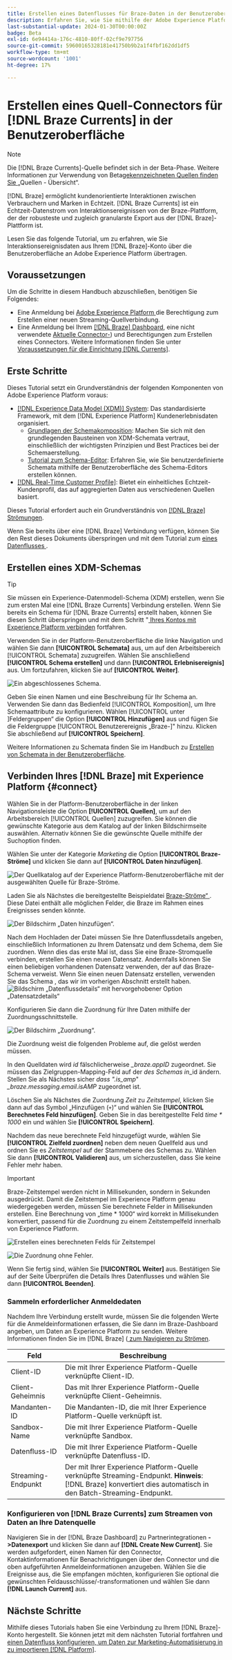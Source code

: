 ```yaml
---
title: Erstellen eines Datenflusses für Braze-Daten in der Benutzeroberfläche
description: Erfahren Sie, wie Sie mithilfe der Adobe Experience Platform-Benutzeroberfläche einen Datenfluss für Ihr Braze-Konto erstellen.
last-substantial-update: 2024-01-30T00:00:00Z
badge: Beta
exl-id: 6e94414a-176c-4810-80ff-02cf9e797756
source-git-commit: 59600165328181e41750b9b2a1f4fbf162dd1df5
workflow-type: tm+mt
source-wordcount: '1001'
ht-degree: 17%

---
```


# Erstellen eines Quell-Connectors für [!DNL Braze Currents] in der Benutzeroberfläche

>[!NOTE]
>
>Die [!DNL Braze Currents]-Quelle befindet sich in der Beta-Phase. Weitere Informationen zur Verwendung von Beta[gekennzeichneten Quellen finden Sie ](../../../../home.md#terms-and-conditions) „Quellen - Übersicht“.

[!DNL Braze] ermöglicht kundenorientierte Interaktionen zwischen Verbrauchern und Marken in Echtzeit. [!DNL Braze Currents] ist ein Echtzeit-Datenstrom von Interaktionsereignissen von der Braze-Plattform, der der robusteste und zugleich granularste Export aus der [!DNL Braze]-Plattform ist.

Lesen Sie das folgende Tutorial, um zu erfahren, wie Sie Interaktionsereignisdaten aus Ihrem [!DNL Braze]-Konto über die Benutzeroberfläche an Adobe Experience Platform übertragen.

## Voraussetzungen

Um die Schritte in diesem Handbuch abzuschließen, benötigen Sie Folgendes:

* Eine Anmeldung bei [Adobe Experience Platform ](https://platform.adobe.com) die Berechtigung zum Erstellen einer neuen Streaming-Quellverbindung.
* Eine Anmeldung bei Ihrem [[!DNL Braze] Dashboard](https://dashboard.braze.com/sign_in), eine nicht verwendete [Aktuelle Connector-](https://www.braze.com/docs/user_guide/data_and_analytics/braze_currents)) und Berechtigungen zum Erstellen eines Connectors. Weitere Informationen finden Sie unter [Voraussetzungen für die Einrichtung [!DNL Currents]](https://www.braze.com/docs/user_guide/data_and_analytics/braze_currents/setting_up_currents/#requirements).

## Erste Schritte

Dieses Tutorial setzt ein Grundverständnis der folgenden Komponenten von Adobe Experience Platform voraus:

* [[!DNL Experience Data Model (XDM)] System](../../../../../xdm/home.md): Das standardisierte Framework, mit dem [!DNL Experience Platform] Kundenerlebnisdaten organisiert.
   * [Grundlagen der Schemakomposition](../../../../../xdm/schema/composition.md): Machen Sie sich mit den grundlegenden Bausteinen von XDM-Schemata vertraut, einschließlich der wichtigsten Prinzipien und Best Practices bei der Schemaerstellung.
   * [Tutorial zum Schema-Editor](../../../../../xdm/tutorials/create-schema-ui.md): Erfahren Sie, wie Sie benutzerdefinierte Schemata mithilfe der Benutzeroberfläche des Schema-Editors erstellen können.
* [[!DNL Real-Time Customer Profile]](../../../../../profile/home.md): Bietet ein einheitliches Echtzeit-Kundenprofil, das auf aggregierten Daten aus verschiedenen Quellen basiert.

Dieses Tutorial erfordert auch ein Grundverständnis von [[!DNL Braze] Strömungen](https://www.braze.com/docs/user_guide/data_and_analytics/braze_currents).

Wenn Sie bereits über eine [!DNL Braze] Verbindung verfügen, können Sie den Rest dieses Dokuments überspringen und mit dem Tutorial zum [ eines Datenflusses ](../../dataflow/marketing-automation.md).

## Erstellen eines XDM-Schemas

>[!TIP]
>
>Sie müssen ein Experience-Datenmodell-Schema (XDM) erstellen, wenn Sie zum ersten Mal eine [!DNL Braze Currents] Verbindung erstellen. Wenn Sie bereits ein Schema für [!DNL Braze Currents] erstellt haben, können Sie diesen Schritt überspringen und mit dem Schritt &quot;[ Ihres Kontos mit Experience Platform verbinden](#connect) fortfahren.

Verwenden Sie in der Platform-Benutzeroberfläche die linke Navigation und wählen Sie dann **[!UICONTROL Schemata]** aus, um auf den Arbeitsbereich [!UICONTROL Schemata] zuzugreifen. Wählen Sie anschließend **[!UICONTROL Schema erstellen]** und dann **[!UICONTROL Erlebnisereignis]** aus. Um fortzufahren, klicken Sie auf **[!UICONTROL Weiter]**.

![Ein abgeschlossenes Schema.](../../../../images/tutorials/create/braze/schema.png)

Geben Sie einen Namen und eine Beschreibung für Ihr Schema an. Verwenden Sie dann das Bedienfeld [!UICONTROL Komposition], um Ihre Schemaattribute zu konfigurieren. Wählen [!UICONTROL  unter ]Feldergruppen“ die Option **[!UICONTROL Hinzufügen]** aus und fügen Sie die Feldergruppe [!UICONTROL Benutzerereignis „Braze-]&quot; hinzu. Klicken Sie abschließend auf **[!UICONTROL Speichern]**.

Weitere Informationen zu Schemata finden Sie im Handbuch zu [Erstellen von Schemata in der Benutzeroberfläche](../../../../../xdm/tutorials/create-schema-ui.md).

## Verbinden Ihres [!DNL Braze] mit Experience Platform {#connect}

Wählen Sie in der Platform-Benutzeroberfläche in der linken Navigationsleiste die Option **[!UICONTROL Quellen]**, um auf den Arbeitsbereich [!UICONTROL Quellen] zuzugreifen. Sie können die gewünschte Kategorie aus dem Katalog auf der linken Bildschirmseite auswählen. Alternativ können Sie die gewünschte Quelle mithilfe der Suchoption finden.

Wählen Sie unter der Kategorie *Marketing* die Option **[!UICONTROL Braze-Ströme]** und klicken Sie dann auf **[!UICONTROL Daten hinzufügen]**.

![Der Quellkatalog auf der Experience Platform-Benutzeroberfläche mit der ausgewählten Quelle für Braze-Ströme.](../../../../images/tutorials/create/braze/catalog.png)

Laden Sie als Nächstes die bereitgestellte Beispieldatei [Braze-Ströme“ ](https://github.com/Appboy/currents-examples/blob/master/sample-data/Adobe/adobe_examples.json). Diese Datei enthält alle möglichen Felder, die Braze im Rahmen eines Ereignisses senden könnte.

![Der Bildschirm „Daten hinzufügen“.](../../../../images/tutorials/create/braze/select-data.png)

Nach dem Hochladen der Datei müssen Sie Ihre Datenflussdetails angeben, einschließlich Informationen zu Ihrem Datensatz und dem Schema, dem Sie zuordnen.  Wenn dies das erste Mal ist, dass Sie eine Braze-Stromquelle verbinden, erstellen Sie einen neuen Datensatz.  Andernfalls können Sie einen beliebigen vorhandenen Datensatz verwenden, der auf das Braze-Schema verweist.  Wenn Sie einen neuen Datensatz erstellen, verwenden Sie das Schema , das wir im vorherigen Abschnitt erstellt haben.
![ Bildschirm „Datenflussdetails“ mit hervorgehobener Option „Datensatzdetails“](../../../../images/tutorials/create/braze/dataflow-detail.png)

Konfigurieren Sie dann die Zuordnung für Ihre Daten mithilfe der Zuordnungsschnittstelle.

![Der Bildschirm „Zuordnung“.](../../../../images/tutorials/create/braze/mapping_errors.png)

Die Zuordnung weist die folgenden Probleme auf, die gelöst werden müssen.

In den Quelldaten wird *id* fälschlicherweise *_braze.appID* zugeordnet. Sie müssen das Zielgruppen-Mapping-Feld auf der *des Schemas in*_id ändern. Stellen Sie als Nächstes sicher *dass &quot;.is_amp*&quot; *_braze.messaging.email.isAMP* zugeordnet ist.

Löschen Sie als Nächstes die Zuordnung *Zeit* zu *Zeitstempel*, klicken Sie dann auf das Symbol „Hinzufügen (`+`)“ und wählen Sie **[!UICONTROL Berechnetes Feld hinzufügen]**. Geben Sie in das bereitgestellte Feld *time \* 1000* ein und wählen Sie **[!UICONTROL Speichern]**.

Nachdem das neue berechnete Feld hinzugefügt wurde, wählen Sie **[!UICONTROL Zielfeld zuordnen]** neben dem neuen Quellfeld aus und ordnen Sie es *Zeitstempel* auf der Stammebene des Schemas zu. Wählen Sie dann **[!UICONTROL Validieren]** aus, um sicherzustellen, dass Sie keine Fehler mehr haben.

>[!IMPORTANT]
>
>Braze-Zeitstempel werden nicht in Millisekunden, sondern in Sekunden ausgedrückt. Damit die Zeitstempel im Experience Platform genau wiedergegeben werden, müssen Sie berechnete Felder in Millisekunden erstellen. Eine Berechnung von „time * 1000“ wird korrekt in Millisekunden konvertiert, passend für die Zuordnung zu einem Zeitstempelfeld innerhalb von Experience Platform.
>
>![Erstellen eines berechneten Felds für Zeitstempel ](../../../../images/tutorials/create/braze/create-calculated-field.png)

![Die Zuordnung ohne Fehler.](../../../../images/tutorials/create/braze/completed_mapping.png)

Wenn Sie fertig sind, wählen Sie **[!UICONTROL Weiter]** aus. Bestätigen Sie auf der Seite Überprüfen die Details Ihres Datenflusses und wählen Sie dann **[!UICONTROL Beenden]**.

### Sammeln erforderlicher Anmeldedaten

Nachdem Ihre Verbindung erstellt wurde, müssen Sie die folgenden Werte für die Anmeldeinformationen erfassen, die Sie dann im Braze-Dashboard angeben, um Daten an Experience Platform zu senden. Weitere Informationen finden Sie im [!DNL Braze] ([ zum Navigieren zu Strömen](https://www.braze.com/docs/user_guide/data_and_analytics/braze_currents/setting_up_currents/#step-2-navigate-to-currents).

| Feld | Beschreibung |
| --- | --- |
| Client-ID | Die mit Ihrer Experience Platform-Quelle verknüpfte Client-ID. |
| Client-Geheimnis | Das mit Ihrer Experience Platform-Quelle verknüpfte Client-Geheimnis. |
| Mandanten-ID | Die Mandanten-ID, die mit Ihrer Experience Platform-Quelle verknüpft ist. |
| Sandbox-Name | Die mit Ihrer Experience Platform-Quelle verknüpfte Sandbox. |
| Datenfluss-ID | Die mit Ihrer Experience Platform-Quelle verknüpfte Datenfluss-ID. |
| Streaming-Endpunkt | Der mit Ihrer Experience Platform-Quelle verknüpfte Streaming-Endpunkt. **Hinweis**: [!DNL Braze] konvertiert dies automatisch in den Batch-Streaming-Endpunkt. |

### Konfigurieren von [!DNL Braze Currents] zum Streamen von Daten an Ihre Datenquelle

Navigieren Sie in der [!DNL Braze Dashboard] zu Partnerintegrationen **->Datenexport** und klicken Sie dann auf **[!DNL Create New Current]**. Sie werden aufgefordert, einen Namen für den Connector, Kontaktinformationen für Benachrichtigungen über den Connector und die oben aufgeführten Anmeldeinformationen anzugeben. Wählen Sie die Ereignisse aus, die Sie empfangen möchten, konfigurieren Sie optional die gewünschten Feldausschlüsse/-transformationen und wählen Sie dann **[!DNL Launch Current]** aus.

## Nächste Schritte

Mithilfe dieses Tutorials haben Sie eine Verbindung zu Ihrem [!DNL Braze]-Konto hergestellt. Sie können jetzt mit dem nächsten Tutorial fortfahren und [einen Datenfluss konfigurieren, um Daten zur Marketing-Automatisierung in zu importieren [!DNL Platform]](../../dataflow/marketing-automation.md).
